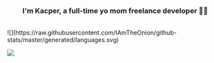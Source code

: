 
 
### <div align="center">I'm Kacper, a full-time yo mom freelance developer 👨‍💻 </div>  

<br/>
![](https://raw.githubusercontent.com/IAmTheOnion/github-stats/master/generated/languages.svg)

![](https://raw.githubusercontent.com/IAmTheOnion/github-stats/master/generated/overview.svg)

